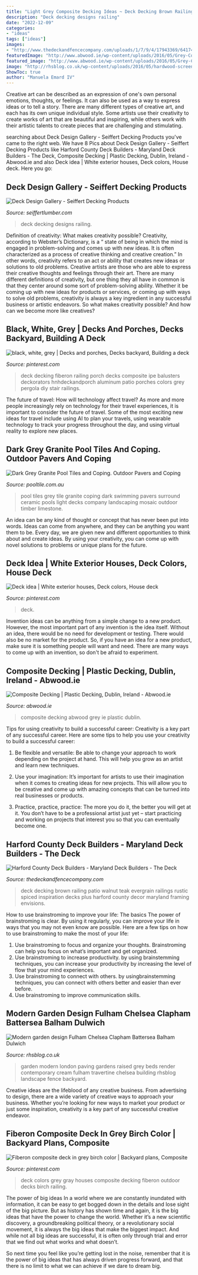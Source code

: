 ```yaml
---
title: "Light Grey Composite Decking Ideas ~ Deck Decking Brown Railing Patio Walnut Teak Evergrain Railings Rustic Spiced Inspiration Decks Plus Harford County Decor Maryland Framing Envisions"
description: "Deck decking designs railing"
date: "2022-12-09"
categories:
- "ideas"
tags: ["ideas"]
images:
- "http://www.thedeckandfencecompany.com/uploads/1/7/9/4/17943369/6417491_orig.jpg"
featuredImage: "http://www.abwood.ie/wp-content/uploads/2016/05/Grey-Composite-3.jpg"
featured_image: "http://www.abwood.ie/wp-content/uploads/2016/05/Grey-Composite-3.jpg"
image: "http://rhsblog.co.uk/wp-content/uploads/2016/05/hardwood-screen-grey-render-raised-beds-travertine-cream-paving-bespoke-storage-modern-garden-designer-wimbledon-cheam-putney-wandsworth-london.jpg"
ShowToc: true
author: "Manuela Emard IV"
---
```



Creative art can be described as an expression of one's own personal emotions, thoughts, or feelings. It can also be used as a way to express ideas or to tell a story. There are many different types of creative art, and each has its own unique individual style. Some artists use their creativity to create works of art that are beautiful and inspiring, while others work with their artistic talents to create pieces that are challenging and stimulating.

	

		
searching about Deck Design Gallery - Seiffert Decking Products you've came to the right web. We have 8 Pics about Deck Design Gallery - Seiffert Decking Products like Harford County Deck Builders - Maryland Deck Builders - The Deck, Composite Decking | Plastic Decking, Dublin, Ireland - Abwood.ie and also Deck idea | White exterior houses, Deck colors, House deck. Here you go:
		
    
## Deck Design Gallery - Seiffert Decking Products

<img loading=lazy src="https://seiffertlumber.com/wp-content/uploads/2015/08/TimberTech_Legacy-Glamour-Deck.jpg" onerror="this.onerror=null;this.src='https://tse2.mm.bing.net/th?id=OIP.FQ2faKJ_0dRkcN_MtO2fSAHaE7&amp;pid=15.1';" alt="Deck Design Gallery - Seiffert Decking Products">

_Source: seiffertlumber.com_

>deck decking designs railing. 

	

Definition of creativity: What makes creativity possible?
Creativity, according to Webster’s Dictionary, is a “ state of being in which the mind is engaged in problem-solving and comes up with new ideas. It is often characterized as a process of creative thinking and creative creation.” In other words, creativity refers to an act or ability that creates new ideas or solutions to old problems. Creative artists are those who are able to express their creative thoughts and feelings through their art.
There are many different definitions of creativity, but one thing they all have in common is that they center around some sort of problem-solving ability. Whether it be coming up with new ideas for products or services, or coming up with ways to solve old problems, creativity is always a key ingredient in any successful business or artistic endeavors. So what makes creativity possible? And how can we become more like creatives?

    
## Black, White, Grey | Decks And Porches, Decks Backyard, Building A Deck

<img loading=lazy src="https://i.pinimg.com/736x/9b/d8/31/9bd831de0e40dda3eb6b1966e4f50ebe--porch-railings-stair-railing.jpg" onerror="this.onerror=null;this.src='https://tse1.mm.bing.net/th?id=OIP.-qniFc9SLwp3JB5Qtx--TQHaFn&amp;pid=15.1';" alt="black, white, grey | Decks and porches, Decks backyard, Building a deck">

_Source: pinterest.com_

>deck decking fiberon railing porch decks composite ipe balusters deckorators hnhdeckandporch aluminum patio porches colors grey pergola diy stair railings. 

	

The future of travel: How will technology affect travel?
As more and more people increasingly rely on technology for their travel experiences, it is important to consider the future of travel. Some of the most exciting new ideas for travel include using AI to plan your travels, using wearable technology to track your progress throughout the day, and using virtual reality to explore new places.

    
## Dark Grey Granite Pool Tiles And Coping. Outdoor Pavers And Coping

<img loading=lazy src="https://www.pooltile.com.au/data/images1/darkgreygranitepooltilesinplace.jpg" onerror="this.onerror=null;this.src='https://tse3.mm.bing.net/th?id=OIP.j557c8qth1Puv26tUEFL6QHaEK&amp;pid=15.1';" alt="Dark Grey Granite Pool Tiles and Coping. Outdoor Pavers and Coping">

_Source: pooltile.com.au_

>pool tiles grey tile granite coping dark swimming pavers surround ceramic pools light decks company landscaping mosaic outdoor timber limestone. 

	

An idea can be any kind of thought or concept that has never been put into words. Ideas can come from anywhere, and they can be anything you want them to be. Every day, we are given new and different opportunities to think about and create ideas. By using your creativity, you can come up with novel solutions to problems or unique plans for the future.

    
## Deck Idea | White Exterior Houses, Deck Colors, House Deck

<img loading=lazy src="https://i.pinimg.com/736x/78/67/97/7867975ee873951b43a03d32585d285f--stained-decks-composite-decking.jpg" onerror="this.onerror=null;this.src='https://tse3.mm.bing.net/th?id=OIP.O6VfnwWE6HcPLwZiFqgepwHaNJ&amp;pid=15.1';" alt="Deck idea | White exterior houses, Deck colors, House deck">

_Source: pinterest.com_

>deck. 

	

Invention ideas can be anything from a simple change to a new product. However, the most important part of any invention is the idea itself. Without an idea, there would be no need for development or testing. There would also be no market for the product. So, if you have an idea for a new product, make sure it is something people will want and need. There are many ways to come up with an invention, so don't be afraid to experiment.

    
## Composite Decking | Plastic Decking, Dublin, Ireland - Abwood.ie

<img loading=lazy src="http://www.abwood.ie/wp-content/uploads/2016/05/Grey-Composite-3.jpg" onerror="this.onerror=null;this.src='https://tse4.mm.bing.net/th?id=OIP.EQBOxwzvL-Iz_WdJzGQkBwHaFj&amp;pid=15.1';" alt="Composite Decking | Plastic Decking, Dublin, Ireland - Abwood.ie">

_Source: abwood.ie_

>composite decking abwood grey ie plastic dublin. 

	

Tips for using creativity to build a successful career:
Creativity is a key part of any successful career. Here are some tips to help you use your creativity to build a successful career:
1. Be flexible and versatile: Be able to change your approach to work depending on the project at hand. This will help you grow as an artist and learn new techniques.

2. Use your imagination: It’s important for artists to use their imagination when it comes to creating ideas for new projects. This will allow you to be creative and come up with amazing concepts that can be turned into real businesses or products.

3. Practice, practice, practice: The more you do it, the better you will get at it. You don’t have to be a professional artist just yet – start practicing and working on projects that interest you so that you can eventually become one.


    
## Harford County Deck Builders - Maryland Deck Builders - The Deck

<img loading=lazy src="http://www.thedeckandfencecompany.com/uploads/1/7/9/4/17943369/6417491_orig.jpg" onerror="this.onerror=null;this.src='https://tse3.mm.bing.net/th?id=OIP.SjbGSjJTgcks3dojUR1FQAHaFj&amp;pid=15.1';" alt="Harford County Deck Builders - Maryland Deck Builders - The Deck">

_Source: thedeckandfencecompany.com_

>deck decking brown railing patio walnut teak evergrain railings rustic spiced inspiration decks plus harford county decor maryland framing envisions. 

	

How to use brainstroming to improve your life: The basics
The power of brainstroming is clear. By using it regularly, you can improve your life in ways that you may not even know are possible. Here are a few tips on how to use brainstroming to make the most of your life: 
1. Use brainstroming to focus and organize your thoughts. Brainstroming can help you focus on what’s important and get organized. 
2. Use brainstroming to increase productivity. by using brainstemming techniques, you can increase your productivity by increasing the level of flow that your mind experiences. 
3. Use brainstroming to connect with others. by usingbrainstemming techniques, you can connect with others better and easier than ever before. 
4. Use brainstroming to improve communication skills.

    
## Modern Garden Design Fulham Chelsea Clapham Battersea Balham Dulwich

<img loading=lazy src="http://rhsblog.co.uk/wp-content/uploads/2016/05/hardwood-screen-grey-render-raised-beds-travertine-cream-paving-bespoke-storage-modern-garden-designer-wimbledon-cheam-putney-wandsworth-london.jpg" onerror="this.onerror=null;this.src='https://tse4.mm.bing.net/th?id=OIP.4IgWdekt-p_TvuTfvFUpnwHaE6&amp;pid=15.1';" alt="Modern garden design Fulham Chelsea Clapham Battersea Balham Dulwich">

_Source: rhsblog.co.uk_

>garden modern london paving gardens raised grey beds render contemporary cream fulham travertine chelsea building rhsblog landscape fence backyard. 

	

Creative ideas are the lifeblood of any creative business. From advertising to design, there are a wide variety of creative ways to approach your business. Whether you’re looking for new ways to market your product or just some inspiration, creativity is a key part of any successful creative endeavor.

    
## Fiberon Composite Deck In Grey Birch Color | Backyard Plans, Composite

<img loading=lazy src="https://i.pinimg.com/736x/41/ba/df/41badf29aaf7790dc842d42a7a7cf6fc--deck-colors-gray-houses.jpg" onerror="this.onerror=null;this.src='https://tse1.mm.bing.net/th?id=OIP.BCBxid1wja6gNTFHjsI_wQHaE8&amp;pid=15.1';" alt="Fiberon composite deck in grey birch color | Backyard plans, Composite">

_Source: pinterest.com_

>deck colors grey gray houses composite decking fiberon outdoor decks birch railing. 

	

The power of big ideas
In a world where we are constantly inundated with information, it can be easy to get bogged down in the details and lose sight of the big picture. But as history has shown time and again, it is the big ideas that have the power to change the world.
Whether it’s a new scientific discovery, a groundbreaking political theory, or a revolutionary social movement, it is always the big ideas that make the biggest impact. And while not all big ideas are successful, it is often only through trial and error that we find out what works and what doesn’t.

So next time you feel like you’re getting lost in the noise, remember that it is the power of big ideas that has always driven progress forward, and that there is no limit to what we can achieve if we dare to dream big.

